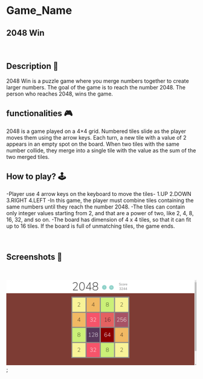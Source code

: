 # **Game_Name** 
2048 Win
---

<br>

## **Description 📃**
<!-- add your game description here  -->
2048 Win is a puzzle game where you merge numbers together to create larger numbers. The goal of the game is to reach the number 2048. The person who reaches 2048, wins the game. 

## **functionalities 🎮**
<!-- add functionalities over here -->
2048 is a game played on a 4×4 grid. Numbered tiles slide as the player moves them using the arrow keys. Each turn, a new tile with a value of 2 appears in an empty spot on the board. When two tiles with the same number collide, they merge into a single tile with the value as the sum of the two merged tiles.
<br>

## **How to play? 🕹️**
<!-- add the steps how to play games -->
-Player use 4 arrow keys on the keyboard to move the tiles- 1.UP 2.DOWN 3.RIGHT 4.LEFT 
-In this game, the player must combine tiles containing the same numbers until they reach the number 2048.
-The tiles can contain only integer values starting from 2, and that are a power of two, like 2, 4, 8, 16, 32, and so on.
-The board has dimension of 4 x 4 tiles, so that it can fit up to 16 tiles. If the board is full of unmatching tiles, the game ends.


<br>

## **Screenshots 📸**

<br>
<!-- add your screenshots like this -->

![image](/assets/images/2048_win.png);

<br>